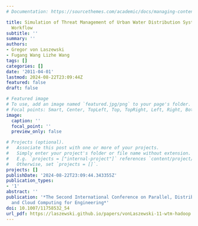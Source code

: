 ```yaml
---
# Documentation: https://sourcethemes.com/academic/docs/managing-content/

title: Simulation of Threat Management of Urban Water Distribution Systems with Grid
  Workflow
subtitle: ''
summary: ''
authors:
- Gregor von Laszewski
- Fugang Wang Lizhe Wang
tags: []
categories: []
date: '2011-04-01'
lastmod: 2024-08-22T23:09:44Z
featured: false
draft: false

# Featured image
# To use, add an image named `featured.jpg/png` to your page's folder.
# Focal points: Smart, Center, TopLeft, Top, TopRight, Left, Right, BottomLeft, Bottom, BottomRight.
image:
  caption: ''
  focal_point: ''
  preview_only: false

# Projects (optional).
#   Associate this post with one or more of your projects.
#   Simply enter your project's folder or file name without extension.
#   E.g. `projects = ["internal-project"]` references `content/project/deep-learning/index.md`.
#   Otherwise, set `projects = []`.
projects: []
publishDate: '2024-08-22T23:09:44.343355Z'
publication_types:
- '1'
abstract: ''
publication: '*The Second International Conference on Parallel, Distributed, Grid
  and Cloud Computing for Engineering*'
doi: 10.1007/11758532_54
url_pdf: https://laszewski.github.io/papers/vonLaszewski-11-wtm-hadoop.pdf
---
```

